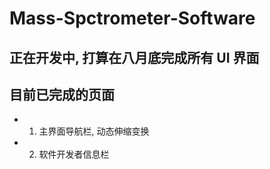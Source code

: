 # Mass-Spctrometer-Software

## 正在开发中, 打算在八月底完成所有 UI 界面

## 目前已完成的页面
- 1. 主界面导航栏, 动态伸缩变换
- 2. 软件开发者信息栏